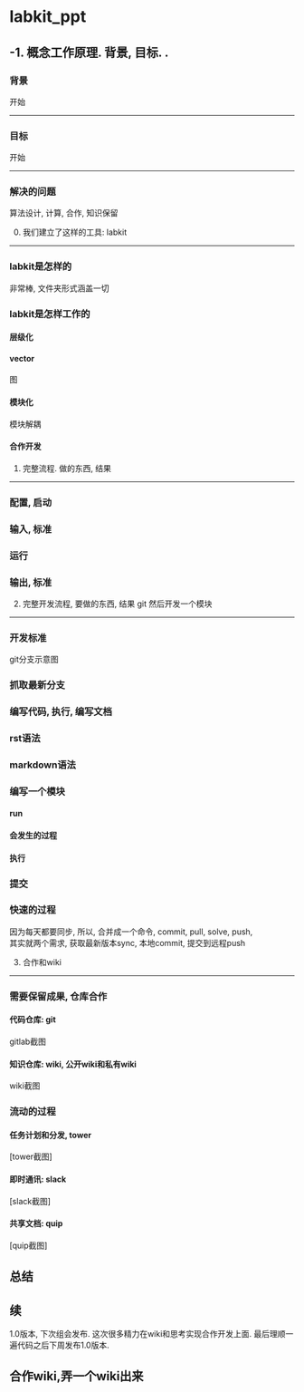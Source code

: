 labkit\_ppt
===========

-1. 概念工作原理. 背景, 目标. .
-------------------------------

### 背景

开始

----

### 目标

开始

----

### 解决的问题

算法设计, 计算, 合作, 知识保留

0. 我们建立了这样的工具: labkit
-------------------------------

### labkit是怎样的

非常棒, 文件夹形式涵盖一切

### labkit是怎样工作的

#### 层级化

#### vector

图

#### 模块化

模块解耦

#### 合作开发

1. 完整流程. 做的东西, 结果
---------------------------

### 配置, 启动

### 输入, 标准

### 运行

### 输出, 标准

2. 完整开发流程, 要做的东西, 结果 git 然后开发一个模块
------------------------------------------------------

### 开发标准

git分支示意图

### 抓取最新分支

### 编写代码, 执行, 编写文档

### rst语法

### markdown语法

### 编写一个模块

#### run

#### 会发生的过程

#### 执行

### 提交

### 快速的过程

因为每天都要同步, 所以, 合并成一个命令, commit, pull, solve, push,\
其实就两个需求, 获取最新版本sync, 本地commit, 提交到远程push

3. 合作和wiki
-------------

### 需要保留成果, 仓库合作

#### 代码仓库: git

gitlab截图

#### 知识仓库: wiki, 公开wiki和私有wiki

wiki截图

### 流动的过程

#### 任务计划和分发, tower

\[tower截图\]

#### 即时通讯: slack

\[slack截图\]

#### 共享文档: quip

\[quip截图\]

总结
----

续
--

1.0版本, 下次组会发布. 这次很多精力在wiki和思考实现合作开发上面.
最后理顺一遍代码之后下周发布1.0版本.

合作wiki,弄一个wiki出来
-----------------------
